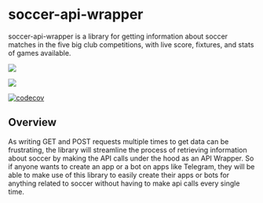 # soccer-api-wrapper

soccer-api-wrapper is a library for getting information about soccer matches in the five big club competitions, with live score, fixtures, and stats of games available. 

[![](https://img.shields.io/static/v1?label=license&message=Apache-2.0&color=%3CCOLOR%3E)](./LICENSE)

[![](https://img.shields.io/github/issues/Debi-Ejeta/soccer-api-wrapper)](../../issues)

[![codecov](https://codecov.io/gh/Debi-Ejeta/soccer-api-wrapper/branch/main/graph/badge.svg?token=1MBRYEYR2J)](https://codecov.io/gh/Debi-Ejeta/soccer-api-wrapper)

## Overview

As writing GET and POST requests multiple times to get data can be frustrating, the library will streamline the process of retrieving information about soccer by making the API calls under the hood as an API Wrapper. So if anyone wants to create an app or a bot on apps like Telegram, they will be able to make use of this library to easily create their apps or bots for anything related to soccer without having to make api calls every single time. 
